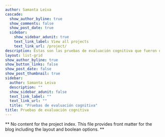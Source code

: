 ```yaml
---
author: Samanta Leiva
cascade:
  show_author_byline: true
  show_comments: false
  show_post_date: true
  sidebar:
    show_sidebar_adunit: true
    text_link_label: View all projects
    text_link_url: /project/
description: Estas son las pruebas de evaluación cognitiva que fueron desarrolladas o adaptadas por mí, junto con otras herramientas en las que participé como colaboradora.
layout: list-grid
show_author_byline: true
show_button_links: false
show_post_date: false
show_post_thumbnail: true
sidebar:
  author: Samanta Leiva
  description: ""
  show_sidebar_adunit: false
  text_link_label: ""
  text_link_url: ""
  title: "Pruebas de evaluación cognitiva"
title: Pruebas de evaluación cognitiva
---
```


** No content for the project index. This file provides front matter for the blog including the layout and boolean options. **
